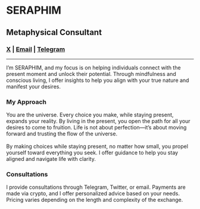 # SERAPHIM 

## Metaphysical Consultant

### <a href="https://x.com/se2aphim" target="_blank">X</a> | <a href="mailto:se2aphim@icloud.com">Email</a> | <a href="https://t.me/se2aphim" target="_blank">Telegram</a>

---

I’m SERAPHIM, and my focus is on helping individuals connect with the present moment and unlock their potential. Through mindfulness and conscious living, I offer insights to help you align with your true nature and manifest your desires.

### My Approach
You are the universe. Every choice you make, while staying present, expands your reality. By living in the present, you open the path for all your desires to come to fruition. Life is not about perfection—it’s about moving forward and trusting the flow of the universe.<br><br>
By making choices while staying present, no matter how small, you propel yourself toward everything you seek. I offer guidance to help you stay aligned and navigate life with clarity.

### Consultations
I provide consultations through Telegram, Twitter, or email. Payments are made via crypto, and I offer personalized advice based on your needs. Pricing varies depending on the length and complexity of the exchange.

